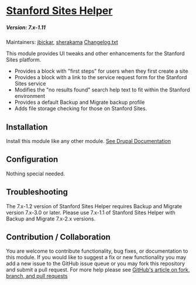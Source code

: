 # [Stanford Sites Helper](https://github.com/SU-SWS/stanford_sites_helper)
##### Version: 7.x-1.11

Maintainers: [jbickar](https://github.com/jbickar), [sherakama](https://github.com/sherakama)
[Changelog.txt](CHANGELOG.txt)

This module provides UI tweaks and other enhancements for the Stanford Sites platform.
* Provides a block with "first steps" for users when they first create a site
* Provides a block with a link to the service request form for the Stanford Sites service
* Modifies the "no results found" search help text to fit within the Stanford environment
* Provides a default Backup and Migrate backup profile
* Adds file storage checking for those on Stanford Sites.

Installation
---

Install this module like any other module. [See Drupal Documentation](https://drupal.org/documentation/install/modules-themes/modules-7)

Configuration
---

Nothing special needed.

Troubleshooting
---

The 7.x-1.2 version of Stanford Sites Helper requires Backup and Migrate version 7.x-3.0 or later.
Please use 7.x-1.1 of Stanford Sites Helper with Backup and Migrate 7.x-2.x versions.

Contribution / Collaboration
---

You are welcome to contribute functionality, bug fixes, or documentation to this module. If you would like to suggest a fix or new functionality you may add a new issue to the GitHub issue queue or you may fork this repository and submit a pull request. For more help please see [GitHub's article on fork, branch, and pull requests](https://help.github.com/articles/using-pull-requests)

